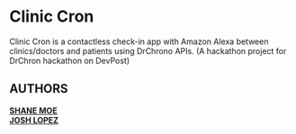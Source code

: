 # Clinic Cron

Clinic Cron is a contactless check-in app with Amazon Alexa between clinics/doctors and patients using DrChrono APIs.
(A hackathon project for DrChron hackathon on DevPost)

## AUTHORS

**[SHANE MOE](https://github.com/ssoemoe)**  
**[JOSH LOPEZ](https://github.com/sinapples)**

